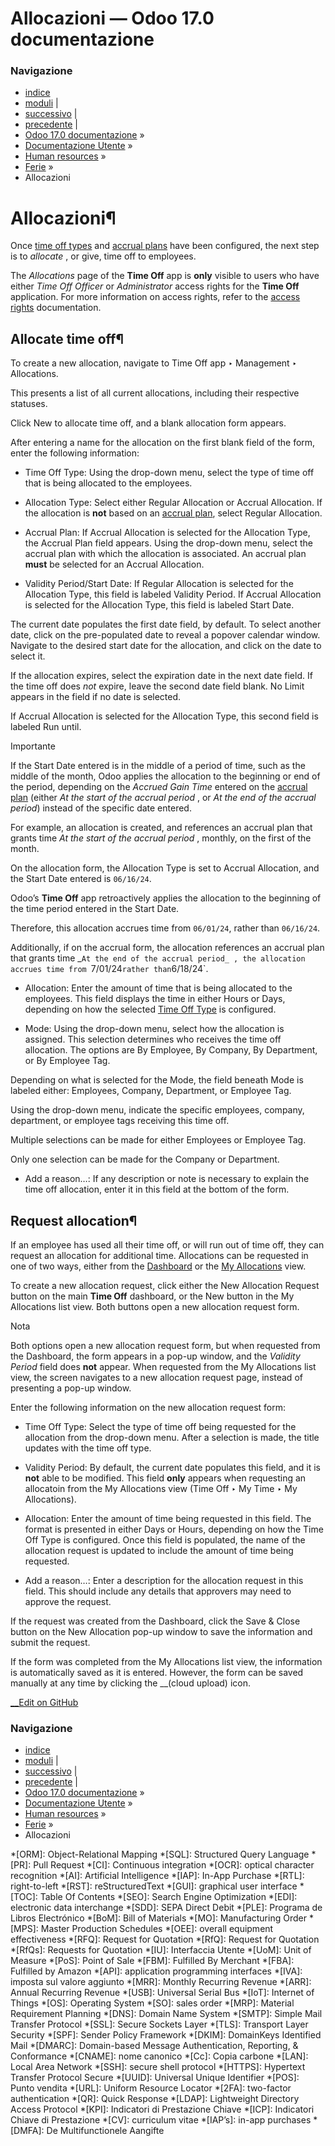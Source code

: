 # Allocazioni — Odoo 17.0 documentazione

### Navigazione

  * [indice](../../../genindex.html "Indice generale")
  * [moduli](../../../py-modindex.html "Indice del modulo Python") |
  * [successivo](request_time_off.html "Request time off") |
  * [precedente](../time_off.html "Ferie") |
  * [Odoo 17.0 documentazione](../../../index-2.html) »
  * [Documentazione Utente](../../../applications.html) »
  * [Human resources](../../hr.html) »
  * [Ferie](../time_off.html) »
  * Allocazioni



# Allocazioni¶

Once [time off types](../time_off.html#time-off-time-off-types) and [accrual plans](../time_off.html#time-off-accrual-plans) have been configured, the next step is to _allocate_ , or give, time off to employees.

The _Allocations_ page of the **Time Off** app is **only** visible to users who have either _Time Off Officer_ or _Administrator_ access rights for the **Time Off** application. For more information on access rights, refer to the [access rights](../../general/users/access_rights.html) documentation.

## Allocate time off¶

To create a new allocation, navigate to Time Off app ‣ Management ‣ Allocations.

This presents a list of all current allocations, including their respective statuses.

Click New to allocate time off, and a blank allocation form appears.

After entering a name for the allocation on the first blank field of the form, enter the following information:

  * Time Off Type: Using the drop-down menu, select the type of time off that is being allocated to the employees.

  * Allocation Type: Select either Regular Allocation or Accrual Allocation. If the allocation is **not** based on an [accrual plan](../time_off.html#time-off-accrual-plans), select Regular Allocation.

  * Accrual Plan: If Accrual Allocation is selected for the Allocation Type, the Accrual Plan field appears. Using the drop-down menu, select the accrual plan with which the allocation is associated. An accrual plan **must** be selected for an Accrual Allocation.

  * Validity Period/Start Date: If Regular Allocation is selected for the Allocation Type, this field is labeled Validity Period. If Accrual Allocation is selected for the Allocation Type, this field is labeled Start Date.

The current date populates the first date field, by default. To select another date, click on the pre-populated date to reveal a popover calendar window. Navigate to the desired start date for the allocation, and click on the date to select it.

If the allocation expires, select the expiration date in the next date field. If the time off does _not_ expire, leave the second date field blank. No Limit appears in the field if no date is selected.

If Accrual Allocation is selected for the Allocation Type, this second field is labeled Run until.

Importante

If the Start Date entered is in the middle of a period of time, such as the middle of the month, Odoo applies the allocation to the beginning or end of the period, depending on the _Accrued Gain Time_ entered on the [accrual plan](../time_off.html#time-off-accrual-plans) (either _At the start of the accrual period_ , or _At the end of the accrual period_) instead of the specific date entered.

For example, an allocation is created, and references an accrual plan that grants time _At the start of the accrual period_ , monthly, on the first of the month.

On the allocation form, the Allocation Type is set to Accrual Allocation, and the Start Date entered is `06/16/24`.

Odoo’s **Time Off** app retroactively applies the allocation to the beginning of the time period entered in the Start Date.

Therefore, this allocation accrues time from `06/01/24`, rather than `06/16/24`.

Additionally, if on the accrual form, the allocation references an accrual plan that grants time _`At the end of the accrual period_ , the allocation accrues time from `7/01/24` rather than `6/18/24`.

  * Allocation: Enter the amount of time that is being allocated to the employees. This field displays the time in either Hours or Days, depending on how the selected [Time Off Type](../time_off.html#time-off-time-off-types) is configured.

  * Mode: Using the drop-down menu, select how the allocation is assigned. This selection determines who receives the time off allocation. The options are By Employee, By Company, By Department, or By Employee Tag.

Depending on what is selected for the Mode, the field beneath Mode is labeled either: Employees, Company, Department, or Employee Tag.

Using the drop-down menu, indicate the specific employees, company, department, or employee tags receiving this time off.

Multiple selections can be made for either Employees or Employee Tag.

Only one selection can be made for the Company or Department.

  * Add a reason…: If any description or note is necessary to explain the time off allocation, enter it in this field at the bottom of the form.




## Request allocation¶

If an employee has used all their time off, or will run out of time off, they can request an allocation for additional time. Allocations can be requested in one of two ways, either from the [Dashboard](my_time.html#time-off-dashboard) or the [My Allocations](my_time.html#time-off-my-allocations) view.

To create a new allocation request, click either the New Allocation Request button on the main **Time Off** dashboard, or the New button in the My Allocations list view. Both buttons open a new allocation request form.

Nota

Both options open a new allocation request form, but when requested from the Dashboard, the form appears in a pop-up window, and the _Validity Period_ field does **not** appear. When requested from the My Allocations list view, the screen navigates to a new allocation request page, instead of presenting a pop-up window.

Enter the following information on the new allocation request form:

  * Time Off Type: Select the type of time off being requested for the allocation from the drop-down menu. After a selection is made, the title updates with the time off type.

  * Validity Period: By default, the current date populates this field, and it is **not** able to be modified. This field **only** appears when requesting an allocatoin from the My Allocations view (Time Off ‣ My Time ‣ My Allocations).

  * Allocation: Enter the amount of time being requested in this field. The format is presented in either Days or Hours, depending on how the Time Off Type is configured. Once this field is populated, the name of the allocation request is updated to include the amount of time being requested.

  * Add a reason…: Enter a description for the allocation request in this field. This should include any details that approvers may need to approve the request.




If the request was created from the Dashboard, click the Save & Close button on the New Allocation pop-up window to save the information and submit the request.

If the form was completed from the My Allocations list view, the information is automatically saved as it is entered. However, the form can be saved manually at any time by clicking the __(cloud upload) icon.

[ __Edit on GitHub](https://github.com/odoo/documentation/edit/17.0/content/applications/hr/time_off/allocations.rst)

### Navigazione

  * [indice](../../../genindex.html "Indice generale")
  * [moduli](../../../py-modindex.html "Indice del modulo Python") |
  * [successivo](request_time_off.html "Request time off") |
  * [precedente](../time_off.html "Ferie") |
  * [Odoo 17.0 documentazione](../../../index-2.html) »
  * [Documentazione Utente](../../../applications.html) »
  * [Human resources](../../hr.html) »
  * [Ferie](../time_off.html) »
  * Allocazioni


  *[ORM]: Object-Relational Mapping
  *[SQL]: Structured Query Language
  *[PR]: Pull Request
  *[CI]: Continuous integration
  *[OCR]: optical character recognition
  *[AI]: Artificial Intelligence
  *[IAP]: In-App Purchase
  *[RTL]: right-to-left
  *[RST]: reStructuredText
  *[GUI]: graphical user interface
  *[TOC]: Table Of Contents
  *[SEO]: Search Engine Optimization
  *[EDI]: electronic data interchange
  *[SDD]: SEPA Direct Debit
  *[PLE]: Programa de Libros Electrónico
  *[BoM]: Bill of Materials
  *[MO]: Manufacturing Order
  *[MPS]: Master Production Schedules
  *[OEE]: overall equipment effectiveness
  *[RFQ]: Request for Quotation
  *[RfQ]: Request for Quotation
  *[RfQs]: Requests for Quotation
  *[IU]: Interfaccia Utente
  *[UoM]: Unit of Measure
  *[PoS]: Point of Sale
  *[FBM]: Fulfilled By Merchant
  *[FBA]: Fulfilled by Amazon
  *[API]: application programming interfaces
  *[IVA]: imposta sul valore aggiunto
  *[MRR]: Monthly Recurring Revenue
  *[ARR]: Annual Recurring Revenue
  *[USB]: Universal Serial Bus
  *[IoT]: Internet of Things
  *[OS]: Operating System
  *[SO]: sales order
  *[MRP]: Material Requirement Planning
  *[DNS]: Domain Name System
  *[SMTP]: Simple Mail Transfer Protocol
  *[SSL]: Secure Sockets Layer
  *[TLS]: Transport Layer Security
  *[SPF]: Sender Policy Framework
  *[DKIM]: DomainKeys Identified Mail
  *[DMARC]: Domain-based Message Authentication, Reporting, & Conformance
  *[CNAME]: nome canonico
  *[Cc]: Copia carbone
  *[LAN]: Local Area Network
  *[SSH]: secure shell protocol
  *[HTTPS]: Hypertext Transfer Protocol Secure
  *[UUID]: Universal Unique Identifier
  *[POS]: Punto vendita
  *[URL]: Uniform Resource Locator
  *[2FA]: two-factor authentication
  *[QR]: Quick Response
  *[LDAP]: Lightweight Directory Access Protocol
  *[KPI]: Indicatori di Prestazione Chiave
  *[ICP]: Indicatori Chiave di Prestazione
  *[CV]: curriculum vitae
  *[IAP’s]: in-app purchases
  *[DMFA]: De Multifunctionele Aangifte